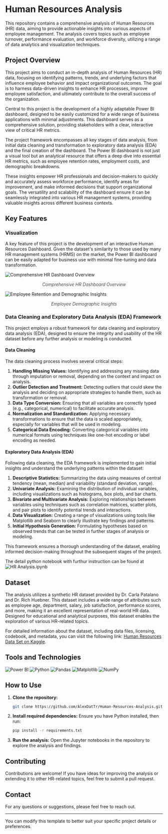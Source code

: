 # Human Resources Analysis

This repository contains a comprehensive analysis of Human Resources (HR) data, aiming to provide actionable insights into various aspects of employee management. The analysis covers topics such as employee turnover, performance evaluation, and workforce diversity, utilizing a range of data analytics and visualization techniques.

## Project Overview

This project aims to conduct an in-depth analysis of Human Resources (HR) data, focusing on identifying patterns, trends, and underlying factors that influence employee behavior and impact organizational outcomes. The goal is to harness data-driven insights to enhance HR processes, improve employee satisfaction, and ultimately contribute to the overall success of the organization.

Central to this project is the development of a highly adaptable Power BI dashboard, designed to be easily customized for a wide range of business applications with minimal adjustments. This dashboard serves as a comprehensive solution, providing stakeholders with a clear, interactive view of critical HR metrics.

The project framework encompasses all key stages of data analysis, from initial data cleaning and transformation to exploratory data analysis (EDA) and the final creation of the dashboard. The Power BI dashboard is not just a visual tool but an analytical resource that offers a deep dive into essential HR metrics, such as employee retention rates, employment costs, and demographic breakdowns. 

These insights empower HR professionals and decision-makers to quickly and accurately assess workforce performance, identify areas for improvement, and make informed decisions that support organizational goals. The versatility and scalability of the dashboard ensure it can be seamlessly integrated into various HR management systems, providing valuable insights across different business contexts.


## Key Features

### Visualization

A key feature of this project is the development of an interactive Human Resources Dashboard. Given the dataset's similarity to those used by many HR management systems (HRMS) on the market, the Power BI dashboard can be easily adapted for business use with minimal fine-tuning and data transformation.

<img src="https://github.com/user-attachments/assets/d1ef4410-bf7a-4b9d-a627-4fcba0d5738c" alt="Comprehensive HR Dashboard Overview" style="display: block; margin-left: auto; margin-right: auto;" />
<p align="center"><i style="font-weight: 300;">Comprehensive HR Dashboard Overview</i></p>


<img src="https://github.com/user-attachments/assets/c995a940-95f7-408e-83e4-66d7ad7293aa" alt="Employee Retention and Demographic Insights" style="display: block; margin-left: auto; margin-right: auto;" />
<p align="center"><i style="font-weight: 300;">Employee Demographic Insights</i></p>


### Data Cleaning and Exploratory Data Analysis (EDA) Framework

This project employs a robust framework for data cleaning and exploratory data analysis (EDA), designed to ensure the integrity and usability of the HR dataset before any further analysis or modeling is conducted.

#### Data Cleaning

The data cleaning process involves several critical steps:

1. **Handling Missing Values:** Identifying and addressing any missing data through imputation or removal, depending on the context and impact on analysis.
2. **Outlier Detection and Treatment:** Detecting outliers that could skew the analysis and deciding on appropriate strategies to handle them, such as transformation or removal.
3. **Data Type Conversion:** Ensuring that all variables are correctly typed (e.g., categorical, numerical) to facilitate accurate analysis.
4. **Normalization and Standardization:** Applying necessary transformations to ensure that the data is scaled appropriately, especially for variables that will be used in modeling.
5. **Categorical Data Encoding:** Converting categorical variables into numerical formats using techniques like one-hot encoding or label encoding as needed.

#### Exploratory Data Analysis (EDA)

Following data cleaning, the EDA framework is implemented to gain initial insights and understand the underlying patterns within the dataset:

1. **Descriptive Statistics:** Summarizing the data using measures of central tendency (mean, median) and variability (standard deviation, range).
2. **Univariate Analysis:** Examining the distribution of individual variables, including visualizations such as histograms, box plots, and bar charts.
3. **Bivariate and Multivariate Analysis:** Exploring relationships between variables using techniques such as correlation matrices, scatter plots, and pair plots to identify potential trends and interactions.
4. **Data Visualization:** Creating a range of visualizations using tools like Matplotlib and Seaborn to clearly illustrate key findings and patterns.
5. **Initial Hypothesis Generation:** Formulating hypotheses based on observed trends that can be tested in further stages of analysis or modeling.

This framework ensures a thorough understanding of the dataset, enabling informed decision-making throughout the subsequent stages of the project. 

The detail python notebook with furthur instruction can be found at ![HR Analysis.ipynb](https://github.com/AlexDatTr/Human-Resources-Analysis/blob/master/HR%20Analysis.ipynb)
  
## Dataset

The analysis utilizes a synthetic HR dataset provided by Dr. Carla Patalano and Dr. Rich Huebner. This dataset includes a wide range of attributes such as employee age, department, salary, job satisfaction, performance scores, and more, making it an excellent representation of real-world HR data. Designed for educational and analytical purposes, this dataset enables the exploration of various HR-related topics.

For detailed information about the dataset, including data files, licensing, codebook, and metadata, you can visit the following link:
[Human Resources Data Set on Kaggle](https://www.kaggle.com/datasets/rhuebner/human-resources-data-set).

## Tools and Technologies

![Power BI](https://img.shields.io/badge/Power_BI-F2C811?style=for-the-badge&logo=powerbi&logoColor=black)
![Python](https://img.shields.io/badge/Python-3776AB?style=for-the-badge&logo=python&logoColor=white)
![Pandas](https://img.shields.io/badge/Pandas-150458?style=for-the-badge&logo=pandas&logoColor=white)
![Matplotlib](https://img.shields.io/badge/Matplotlib-%23ffffff.svg?style=for-the-badge&logo=Matplotlib&logoColor=black)
![NumPy](https://img.shields.io/badge/NumPy-013243?style=for-the-badge&logo=numpy&logoColor=white)

## How to Use

1. **Clone the repository:**
   ```bash
   git clone https://github.com/AlexDatTr/Human-Resources-Analysis.git
   ```
2. **Install required dependencies:**
   Ensure you have Python installed, then run:
   ```bash
   pip install -r requirements.txt
   ```
3. **Run the analysis:**
   Open the Jupyter notebooks in the repository to explore the analysis and findings.

## Contributing

Contributions are welcome! If you have ideas for improving the analysis or extending it to other HR-related topics, feel free to submit a pull request.


## Contact

For any questions or suggestions, please feel free to reach out.

---

You can modify this template to better suit your specific project details or preferences.

